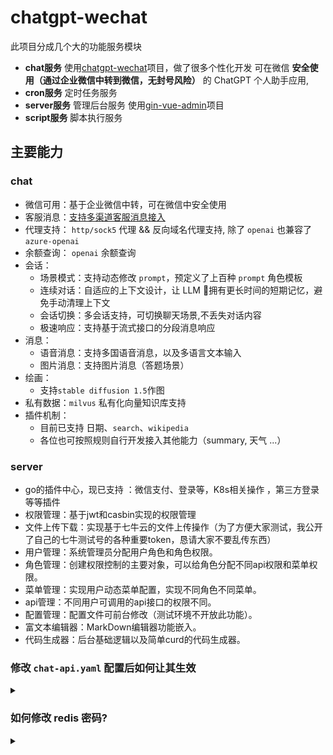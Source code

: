 # chatgpt-wechat

此项目分成几个大的功能服务模块
- **chat服务**
使用[chatgpt-wechat](https://github.com/chy4pro/chatgpt-wechat)项目，做了很多个性化开发
可在微信 **安全使用（通过企业微信中转到微信，无封号风险）** 的 ChatGPT 个人助手应用,
- **cron服务**
定时任务服务
- **server服务**
管理后台服务 
使用[gin-vue-admin](https://github.com/flipped-aurora/gin-vue-admin)项目 
- **script服务**
脚本执行服务

## 主要能力
### chat
- 微信可用：基于企业微信中转，可在微信中安全使用
- 客服消息：[支持多渠道客服消息接入](./doc/custom_support_service.md)
- 代理支持： `http/sock5` 代理 && 反向域名代理支持, 除了 `openai` 也兼容了 `azure-openai`
- 余额查询： `openai` 余额查询
- 会话：
  - 场景模式：支持动态修改 `prompt`，预定义了上百种 `prompt` 角色模板
  - 连续对话：自适应的上下文设计，让 LLM 🧠拥有更长时间的短期记忆，避免手动清理上下文
  - 会话切换：多会话支持，可切换聊天场景,不丢失对话内容
  - 极速响应：支持基于流式接口的分段消息响应
- 消息：
  - 语音消息：支持多国语音消息，以及多语言文本输入
  - 图片消息：支持图片消息（答题场景）
- 绘画：
  - 支持`stable diffusion 1.5`作图
- 私有数据：`milvus` 私有化向量知识库支持
- 插件机制：
  - 目前已支持 日期、`search`、`wikipedia`
  - 各位也可按照规则自行开发接入其他能力（summary, 天气 ...）

### server
- go的插件中心，现已支持 ：微信支付、登录等，K8s相关操作 ，第三方登录 等等插件
- 权限管理：基于jwt和casbin实现的权限管理
- 文件上传下载：实现基于七牛云的文件上传操作（为了方便大家测试，我公开了自己的七牛测试号的各种重要token，恳请大家不要乱传东西）
- 用户管理：系统管理员分配用户角色和角色权限。
- 角色管理：创建权限控制的主要对象，可以给角色分配不同api权限和菜单权限。
- 菜单管理：实现用户动态菜单配置，实现不同角色不同菜单。
- api管理：不同用户可调用的api接口的权限不同。
- 配置管理：配置文件可前台修改（测试环境不开放此功能）。
- 富文本编辑器：MarkDown编辑器功能嵌入。
- 代码生成器：后台基础逻辑以及简单curd的代码生成器。

### 修改 `chat-api.yaml` 配置后如何让其生效
<details>
<summary></summary>

- 你可以通过 `docker-compose restart web` 重启 web 服务
- 或者 `docker-compose build && docker-compose up -d` 重启整个服务
</details>

### 如何修改 redis 密码? 
<details>
<summary></summary>

- 首先修改 `chat/service/chat/api/etc/chat-api.yaml` 
```yaml
RedisCache:
    Pass: "xxxxxx"
```
- 再修改 `chat/build/redis/redis.conf`
```ini
requirepass "xxxxx"
```
- 最后 `docker-compose down && docker-compose up -d` 重启整个服务
</details>
